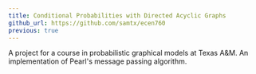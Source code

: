 ```yaml
---
title: Conditional Probabilities with Directed Acyclic Graphs
github_url: https://github.com/samtx/ecen760
previous: true
---
```


A project for a course in probabilistic graphical models at Texas A&M.
An implementation of Pearl's message passing algorithm.